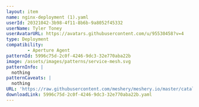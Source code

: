 ```yaml
---
layout: item
name: nginx-deployment (1).yaml
userId: 20321042-3b98-4f11-8b6b-9a8052f45332
userName: Tyler Toney
userAvatarURL: https://avatars.githubusercontent.com/u/95530458?v=4
type: Deployment
compatibility: 
        - Aperture Agent
patternId: 5996c75d-2c0f-4246-9dc3-32e770aba22b
image: /assets/images/patterns/service-mesh.svg
patternInfo: |
  nothing
patternCaveats: |
  nothing
URL: 'https://raw.githubusercontent.com/meshery/meshery.io/master/catalog/5996c75d-2c0f-4246-9dc3-32e770aba22b.yaml'
downloadLink: 5996c75d-2c0f-4246-9dc3-32e770aba22b.yaml
---
```

